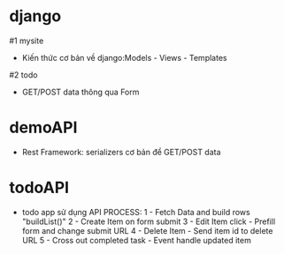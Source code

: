 # django
#1 mysite
  - Kiến thức cơ bản về django:Models - Views - Templates

#2 todo
  - GET/POST data thông qua Form
  
# demoAPI
- Rest Framework: serializers cơ bản để GET/POST data

# todoAPI
- todo app sử dụng API
PROCESS:
            1 - Fetch Data and build rows "buildList()"
            2 - Create Item on form submit
            3 - Edit Item click - Prefill form and change submit URL
            4 - Delete Item - Send item id to delete URL
            5 - Cross out completed task - Event handle updated item
